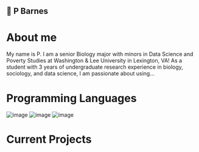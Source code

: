 ## 🍵  P Barnes

# About me
My name is P. I am a senior Biology major with minors in Data Science and Poverty Studies at Washington & Lee University in Lexington, VA! As a student with 3 years of undergraduate research experience in biology, sociology, and data science, I am passionate about using...

# Programming Languages 
![image](https://github.com/user-attachments/assets/d4b57e40-5e4f-4c61-a0bc-294c24e2b351) ![image](https://github.com/user-attachments/assets/035252be-d4e3-4edb-82bc-aecc556b161e) ![image](https://github.com/user-attachments/assets/37edade0-2ac5-46d5-9426-87a1e6d3223f)


# Current Projects


<!--
**pgbarnes/pgbarnes** is a ✨ _special_ ✨ repository because its `README.md` (this file) appears on your GitHub profile.

Here are some ideas to get you started:

- 🔭 I’m currently working on ...
- 🌱 I’m currently learning ...
- 👯 I’m looking to collaborate on ...
- 🤔 I’m looking for help with ...
- 💬 Ask me about ...
- 📫 How to reach me: ...
- 😄 Pronouns: ...
- ⚡ Fun fact: ...
-->
